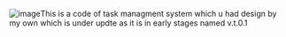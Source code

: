 ![image](https://github.com/Taksh1023/Task-Mangment/assets/80449015/730edb5b-3ce5-4c57-a8f1-c33413ff8221)This is a code of task managment system which u had design by my own which is under updte as it is in early stages named v.t.0.1

